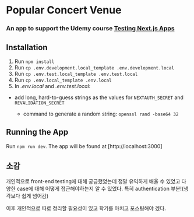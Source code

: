 # Popular Concert Venue

### An app to support the Udemy course [Testing Next.js Apps](https://www.udemy.com/course/nextjs-testing/)

## Installation

1. Run `npm install`
1. Run `cp .env.development.local_template .env.development.local`
1. Run `cp .env.test.local_template .env.test.local`
1. Run `cp .env.local_template .env.local`
1. In _.env.local_ and _.env.test.local_:

- add long, hard-to-guess strings as the values for `NEXTAUTH_SECRET` and `REVALIDATION_SECRET`

  - command to generate a random string: `openssl rand -base64 32`

## Running the App

Run `npm run dev`. The app will be found at [http://localhost:3000]


## 소감

개인적으로 front-end testing에 대해 궁금했었는데 정말 유익하게 배울 수 있었고 다양한 case에 대해 어떻게 접근해야하는지 알 수 있었다. 특히 authentication 부분!(생각보다 쉽게 넘어감)

이후 개인적으로 따로 정리할 필요성이 있고 학기를 마치고 포스팅해야 겠다. 